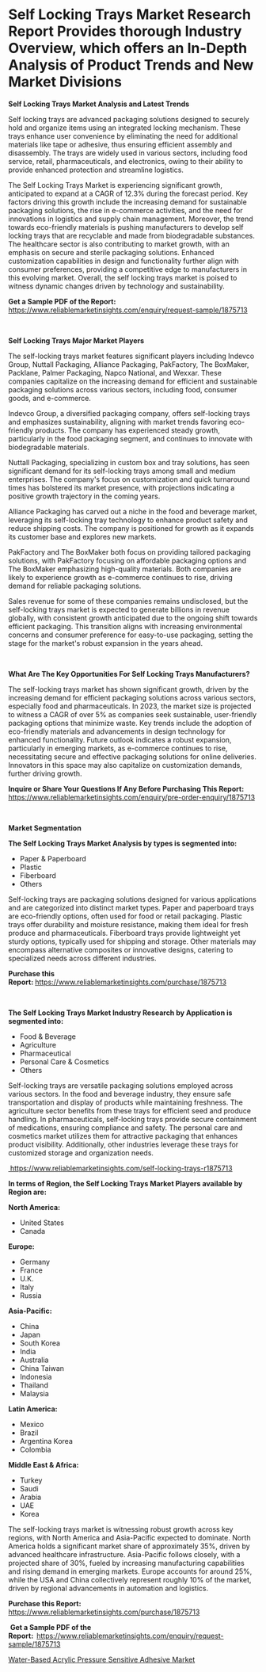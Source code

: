 <p><h1>Self Locking Trays Market Research Report Provides thorough Industry Overview, which offers an In-Depth Analysis of Product Trends and New Market Divisions</h1></p><p><strong>Self Locking Trays Market Analysis and Latest Trends</strong></p>
<p><p>Self locking trays are advanced packaging solutions designed to securely hold and organize items using an integrated locking mechanism. These trays enhance user convenience by eliminating the need for additional materials like tape or adhesive, thus ensuring efficient assembly and disassembly. The trays are widely used in various sectors, including food service, retail, pharmaceuticals, and electronics, owing to their ability to provide enhanced protection and streamline logistics.</p><p>The Self Locking Trays Market is experiencing significant growth, anticipated to expand at a CAGR of 12.3% during the forecast period. Key factors driving this growth include the increasing demand for sustainable packaging solutions, the rise in e-commerce activities, and the need for innovations in logistics and supply chain management. Moreover, the trend towards eco-friendly materials is pushing manufacturers to develop self locking trays that are recyclable and made from biodegradable substances. The healthcare sector is also contributing to market growth, with an emphasis on secure and sterile packaging solutions. Enhanced customization capabilities in design and functionality further align with consumer preferences, providing a competitive edge to manufacturers in this evolving market. Overall, the self locking trays market is poised to witness dynamic changes driven by technology and sustainability.</p></p>
<p><strong>Get a Sample PDF of the Report:&nbsp;</strong> <a href="https://www.reliablemarketinsights.com/enquiry/request-sample/1875713?utm_campaign=3551&utm_medium=2&utm_source=Github&utm_content=ia&utm_term=03042025&utm_id=self-locking-trays">https://www.reliablemarketinsights.com/enquiry/request-sample/1875713</a></p>
<p>&nbsp;</p>
<p><strong>Self Locking Trays Major Market Players</strong></p>
<p><p>The self-locking trays market features significant players including Indevco Group, Nuttall Packaging, Alliance Packaging, PakFactory, The BoxMaker, Packlane, Palmer Packaging, Napco National, and Wexxar. These companies capitalize on the increasing demand for efficient and sustainable packaging solutions across various sectors, including food, consumer goods, and e-commerce.</p><p>Indevco Group, a diversified packaging company, offers self-locking trays and emphasizes sustainability, aligning with market trends favoring eco-friendly products. The company has experienced steady growth, particularly in the food packaging segment, and continues to innovate with biodegradable materials.</p><p>Nuttall Packaging, specializing in custom box and tray solutions, has seen significant demand for its self-locking trays among small and medium enterprises. The company's focus on customization and quick turnaround times has bolstered its market presence, with projections indicating a positive growth trajectory in the coming years.</p><p>Alliance Packaging has carved out a niche in the food and beverage market, leveraging its self-locking tray technology to enhance product safety and reduce shipping costs. The company is positioned for growth as it expands its customer base and explores new markets.</p><p>PakFactory and The BoxMaker both focus on providing tailored packaging solutions, with PakFactory focusing on affordable packaging options and The BoxMaker emphasizing high-quality materials. Both companies are likely to experience growth as e-commerce continues to rise, driving demand for reliable packaging solutions.</p><p>Sales revenue for some of these companies remains undisclosed, but the self-locking trays market is expected to generate billions in revenue globally, with consistent growth anticipated due to the ongoing shift towards efficient packaging. This transition aligns with increasing environmental concerns and consumer preference for easy-to-use packaging, setting the stage for the market's robust expansion in the years ahead.</p></p>
<p>&nbsp;</p>
<p><strong>What Are The Key Opportunities For Self Locking Trays Manufacturers?</strong></p>
<p><p>The self-locking trays market has shown significant growth, driven by the increasing demand for efficient packaging solutions across various sectors, especially food and pharmaceuticals. In 2023, the market size is projected to witness a CAGR of over 5% as companies seek sustainable, user-friendly packaging options that minimize waste. Key trends include the adoption of eco-friendly materials and advancements in design technology for enhanced functionality. Future outlook indicates a robust expansion, particularly in emerging markets, as e-commerce continues to rise, necessitating secure and effective packaging solutions for online deliveries. Innovators in this space may also capitalize on customization demands, further driving growth.</p></p>
<p><strong>Inquire or Share Your Questions If Any Before Purchasing This Report:</strong> <a href="https://www.reliablemarketinsights.com/enquiry/pre-order-enquiry/1875713?utm_campaign=3551&utm_medium=2&utm_source=Github&utm_content=ia&utm_term=03042025&utm_id=self-locking-trays">https://www.reliablemarketinsights.com/enquiry/pre-order-enquiry/1875713</a></p>
<p>&nbsp;</p>
<p><strong>Market Segmentation</strong></p>
<p><strong>The Self Locking Trays Market Analysis by types is segmented into:</strong></p>
<p><ul><li>Paper & Paperboard</li><li>Plastic</li><li>Fiberboard</li><li>Others</li></ul></p>
<p><p>Self-locking trays are packaging solutions designed for various applications and are categorized into distinct market types. Paper and paperboard trays are eco-friendly options, often used for food or retail packaging. Plastic trays offer durability and moisture resistance, making them ideal for fresh produce and pharmaceuticals. Fiberboard trays provide lightweight yet sturdy options, typically used for shipping and storage. Other materials may encompass alternative composites or innovative designs, catering to specialized needs across different industries.</p></p>
<p><strong>Purchase this Report:&nbsp;</strong><a href="https://www.reliablemarketinsights.com/purchase/1875713?utm_campaign=3551&utm_medium=2&utm_source=Github&utm_content=ia&utm_term=03042025&utm_id=self-locking-trays">https://www.reliablemarketinsights.com/purchase/1875713</a></p>
<p>&nbsp;</p>
<p><strong>The Self Locking Trays Market Industry Research by Application is segmented into:</strong></p>
<p><ul><li>Food & Beverage</li><li>Agriculture</li><li>Pharmaceutical</li><li>Personal Care & Cosmetics</li><li>Others</li></ul></p>
<p><p>Self-locking trays are versatile packaging solutions employed across various sectors. In the food and beverage industry, they ensure safe transportation and display of products while maintaining freshness. The agriculture sector benefits from these trays for efficient seed and produce handling. In pharmaceuticals, self-locking trays provide secure containment of medications, ensuring compliance and safety. The personal care and cosmetics market utilizes them for attractive packaging that enhances product visibility. Additionally, other industries leverage these trays for customized storage and organization needs.</p></p>
<p><a href="https://www.reliablemarketinsights.com/self-locking-trays-r1875713?utm_campaign=3551&utm_medium=2&utm_source=Github&utm_content=ia&utm_term=03042025&utm_id=self-locking-trays">&nbsp;https://www.reliablemarketinsights.com/self-locking-trays-r1875713</a></p>
<p><strong>In terms of Region, the Self Locking Trays Market Players available by Region are:</strong></p>
<p>
    <p> <strong> North America: </strong>
        <ul>
            <li>United States</li>
            <li>Canada</li>
        </ul>
        </p> 
    <p> <strong> Europe: </strong>
        <ul>
            <li>Germany</li>
            <li>France</li>
            <li>U.K.</li>
            <li>Italy</li>
            <li>Russia</li>
        </ul>
        </p> 
    <p> <strong> Asia-Pacific: </strong>
        <ul>
            <li>China</li>
            <li>Japan</li>
            <li>South Korea</li>
            <li>India</li>
            <li>Australia</li>
            <li>China Taiwan</li>
            <li>Indonesia</li>
            <li>Thailand</li>
            <li>Malaysia</li>
        </ul>
        </p> 
    <p> <strong> Latin America: </strong>
        <ul>
            <li>Mexico</li>
            <li>Brazil</li>
            <li>Argentina Korea</li>
            <li>Colombia</li>
        </ul>
        </p> 
    <p> <strong> Middle East & Africa: </strong>
        <ul>
            <li>Turkey</li>
            <li>Saudi</li>
            <li>Arabia</li>
            <li>UAE</li>
            <li>Korea</li>
        </ul>
    </p>
    </p>
<p><p>The self-locking trays market is witnessing robust growth across key regions, with North America and Asia-Pacific expected to dominate. North America holds a significant market share of approximately 35%, driven by advanced healthcare infrastructure. Asia-Pacific follows closely, with a projected share of 30%, fueled by increasing manufacturing capabilities and rising demand in emerging markets. Europe accounts for around 25%, while the USA and China collectively represent roughly 10% of the market, driven by regional advancements in automation and logistics.</p></p>
<p><strong>Purchase this Report: </strong><a href="https://www.reliablemarketinsights.com/purchase/1875713?utm_campaign=3551&utm_medium=2&utm_source=Github&utm_content=ia&utm_term=03042025&utm_id=self-locking-trays">https://www.reliablemarketinsights.com/purchase/1875713</a></p>
<p>&nbsp;<strong>Get a Sample PDF of the Report:&nbsp;&nbsp;</strong><a href="https://www.reliablemarketinsights.com/enquiry/request-sample/1875713?utm_campaign=3551&utm_medium=2&utm_source=Github&utm_content=ia&utm_term=03042025&utm_id=self-locking-trays">https://www.reliablemarketinsights.com/enquiry/request-sample/1875713</a></p>
<p><strong></strong></p>
<p><p><a href="https://github.com/vassihucz/Market-Research-Report-List-1/blob/main/water-based-acrylic-pressure-sensitive-adhesive-market.md?utm_campaign=3551&utm_medium=2&utm_source=Github&utm_content=ia&utm_term=03042025&utm_id=self-locking-trays">Water-Based Acrylic Pressure Sensitive Adhesive Market</a></p></p>